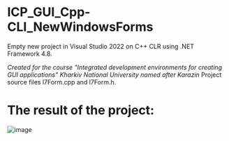 # ICP_GUI_Cpp-CLI_NewWindowsForms
Empty new project in Visual Studio 2022 on C++ CLR using .NET Framework 4.8.

_Created for the course "Integrated development environments for creating GUI applications" Kharkiv National University named after Karazin_
Project source files l7Form.cpp and l7Form.h.

# The result of the project:
![image](https://github.com/DarkCard1nal/ICP_GUI_Cpp-CLI_NewWindowsForms/assets/34416583/08653aea-12fb-4443-b01d-a256b1bb41a0)
